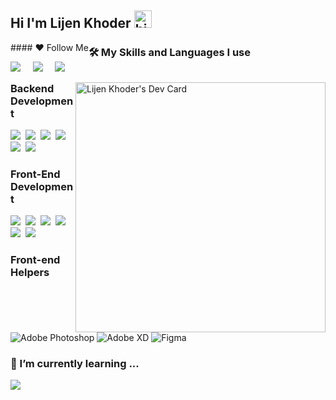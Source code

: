 ## Hi I'm Lijen Khoder <img src="https://user-images.githubusercontent.com/1303154/88677602-1635ba80-d120-11ea-84d8-d263ba5fc3c0.gif" width="28px" alt="hi">

<div>
  <div style="float:left">
    #### ❤️ Follow Me

<a href="https://www.linkedin.com/in/LijenKhoder/"><img src="https://img.shields.io/badge/linkedin-%230077B5.svg?&style=for-the-badge&logo=linkedin&logoColor=white" /></a>&nbsp;&nbsp;&nbsp;&nbsp;
<a href="https://www.youtube.com/LijenKhoder"><img src="https://img.shields.io/badge/YouTube-FF0000?style=for-the-badge&logo=youtube&logoColor=white" /></a>&nbsp;&nbsp;&nbsp;&nbsp;
<a href="https://www.facebook.com/LijenKhoder"><img src="https://img.shields.io/badge/Facebook-1877F2?style=for-the-badge&logo=facebook&logoColor=white" /></a>&nbsp;&nbsp;&nbsp;&nbsp;
  </div>
  <div style="float:right">
    <a style="float: right" href="https://github.com/LijenKhoder"><img src="https://api.daily.dev/devcards/1aeaad2b98784fd8abd000ed6cf017a3.png?r=xkq" width="400" alt="Lijen Khoder's Dev Card"/></a>
  </div>
</div>

### 🛠️ My Skills and Languages I use

### Backend Development

<img src="https://img.shields.io/badge/Laravel-FF2D20?style=for-the-badge&logo=laravel&logoColor=white" />&nbsp;
<img src="https://img.shields.io/badge/PHP-777BB4?style=for-the-badge&logo=php&logoColor=white" />&nbsp;
<img src="https://img.shields.io/badge/MySQL-00000F?style=for-the-badge&logo=mysql&logoColor=white" />&nbsp;
<img src="https://img.shields.io/badge/MongoDB-4EA94B?style=for-the-badge&logo=mongodb&logoColor=white" />&nbsp;
<img src="https://img.shields.io/badge/Express.js-404D59?style=for-the-badge" />&nbsp;
<img src="https://img.shields.io/badge/node.js%20-%23339933.svg?&style=for-the-badge&logo=node.js&logoColor=white" />&nbsp;

### Front-End Development

<img src="https://img.shields.io/badge/HTML5-E34F26?style=for-the-badge&logo=html5&logoColor=white" />&nbsp;
<img src="https://img.shields.io/badge/CSS-239120?&style=for-the-badge&logo=css3&logoColor=white" />&nbsp;
<img src="https://img.shields.io/badge/Tailwind_CSS-38B2AC?style=for-the-badge&logo=tailwind-css&logoColor=white" />&nbsp;
<img src="https://img.shields.io/badge/Bootstrap-563D7C?style=for-the-badge&logo=bootstrap&logoColor=white" />&nbsp;
<img src="https://img.shields.io/badge/React-20232A?style=for-the-badge&logo=react&logoColor=61DAFB" />&nbsp;
<img src="https://img.shields.io/badge/jQuery-0769AD?style=for-the-badge&logo=jquery&logoColor=white" />&nbsp;

### Front-end Helpers

![Adobe Photoshop](https://img.shields.io/badge/adobe_photoshop-001D34?style=for-the-badge&logo=adobephotoshop&logoColor=white)
![Adobe XD](https://img.shields.io/badge/Adobe%20XD-470137?style=for-the-badge&logo=Adobe%20XD&logoColor=#FF61F6)
![Figma](https://img.shields.io/badge/figma-%23F24E1E.svg?style=for-the-badge&logo=figma&logoColor=white)

### 🌱 I’m currently learning ...

<img src="https://img.shields.io/badge/TypeScript-007ACC?style=for-the-badge&logo=typescript&logoColor=white" />&nbsp;&nbsp;

<!---## 📈 Stats

[![Kimheang's github stats](https://github-readme-stats.vercel.app/api?username=LijenKhoder&theme=blue-green)]

## Top Languages

[![Kimheang's top languages](https://github-readme-stats.vercel.app/api/top-langs/?username=LijenKhoder&theme=blue-green)]--->



<!---
LijenKhoder is a ✨ special ✨ repository because its `README.md` (this file) appears on your GitHub profile.
You can click the Preview link to take a look at your changes.
--->
